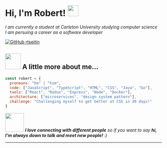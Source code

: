 <h1> Hi, I'm Robert! <img src="https://github.com/thinkpuppy/thinkpuppy/blob/main/pickachu_charging.gif" width="35"></h1>
<p><em>I am currently a student at Carleton University studying computer science</br> I am persuing a career as a software developer</em></p>

[![GitHub rtseitin](https://img.shields.io/github/followers/rtseitin?label=follow&style=social)](https://github.com/rtseitin)


## <img src="https://media.giphy.com/media/VgCDAzcKvsR6OM0uWg/giphy.gif" width="50"> A little more about me...  

```javascript
const robert = {
  pronouns: "he" | "him",
  code: ["JavaScript", "TypeScript", "HTML", "CSS", "Java", "Go"],
  tools: ["React", "Redux", "Express", "Node", "Docker"],
  architecture: ["microservices", "design system pattern"],
  challenge: "Challenging myself to get better at CSS in 30 days!"
}
```

<img src="https://media.giphy.com/media/LnQjpWaON8nhr21vNW/giphy.gif" width="60"> <em><b>I love connecting with different people</b> so if you want to say <b>hi, I'm always down to talk and meet new people!</b> :)</em>

---
